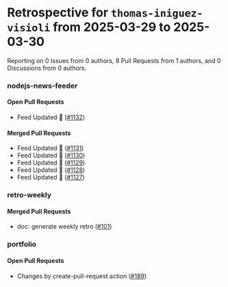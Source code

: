 # Retrospective for `thomas-iniguez-visioli` from 2025-03-29 to 2025-03-30

Reporting on 0 Issues from 0 authors, 8 Pull Requests from 1 authors, and 0 Discussions from 0 authors.


### nodejs-news-feeder

#### Open Pull Requests

- Feed Updated 🍿 ([#1132](https://github.com/thomas-iniguez-visioli/nodejs-news-feeder/pull/1132))

#### Merged Pull Requests

- Feed Updated 🍿 ([#1131](https://github.com/thomas-iniguez-visioli/nodejs-news-feeder/pull/1131))
- Feed Updated 🍿 ([#1130](https://github.com/thomas-iniguez-visioli/nodejs-news-feeder/pull/1130))
- Feed Updated 🍿 ([#1129](https://github.com/thomas-iniguez-visioli/nodejs-news-feeder/pull/1129))
- Feed Updated 🍿 ([#1128](https://github.com/thomas-iniguez-visioli/nodejs-news-feeder/pull/1128))
- Feed Updated 🍿 ([#1127](https://github.com/thomas-iniguez-visioli/nodejs-news-feeder/pull/1127))

### retro-weekly

#### Merged Pull Requests

- doc: generate weekly retro ([#101](https://github.com/thomas-iniguez-visioli/retro-weekly/pull/101))

### portfolio

#### Open Pull Requests

- Changes by create-pull-request action ([#189](https://github.com/thomas-iniguez-visioli/portfolio/pull/189))